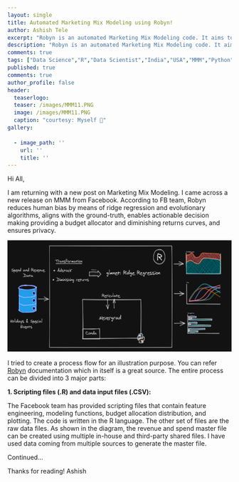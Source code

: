```yaml
---
layout: single
title: Automated Marketing Mix Modeling using Robyn!
author: Ashish Tele
excerpt: "Robyn is an automated Marketing Mix Modeling code. It aims to reduce human bias by means of ridge regression and revolutionary algorithms."
description: "Robyn is an automated Marketing Mix Modeling code. It aims to reduce human bias by means of ridge regression and revolutionary algorithms."
comments: true
tags: ["Data Science","R","Data Scientist","India","USA","MMM","Python","Market Mix Modeling"]
published: true
comments: true
author_profile: false
header:
  teaserlogo:
  teaser: /images/MMM11.PNG
  image: /images/MMM11.PNG
  caption: "courtesy: Myself 😬"
gallery:

  - image_path: ''
    url: ''
    title: ''
---
```

Hi All,

I am returning with a new post on Marketing Mix Modeling. I came across a new release on MMM from Facebook. According to FB team, Robyn reduces human bias by means of ridge regression and evolutionary algorithms, aligns with the ground-truth, enables actionable decision making providing a budget allocator and diminishing returns curves, and ensures privacy. 

<p align="center">
  <img width="650" height="250" src="/images/MMM12.PNG">
</p>

I tried to create a process flow for an illustration purpose. You can refer [Robyn](https://github.com/facebookexperimental/Robyn) documentation which in itself is a great source. The entire process can be divided into 3 major parts:

**1. Scripting files (.R) and data input files (.CSV):**

The Facebook team has provided scripting files that contain feature engineering, modeling functions, budget allocation distribution, and plotting. The code is written in the R language. The other set of files are the raw data files. As shown in the diagram, the revenue and spend master file can be created using multiple in-house and third-party shared files. I have used data coming from multiple sources to generate the master file.

Continued...

Thanks for reading!
Ashish
